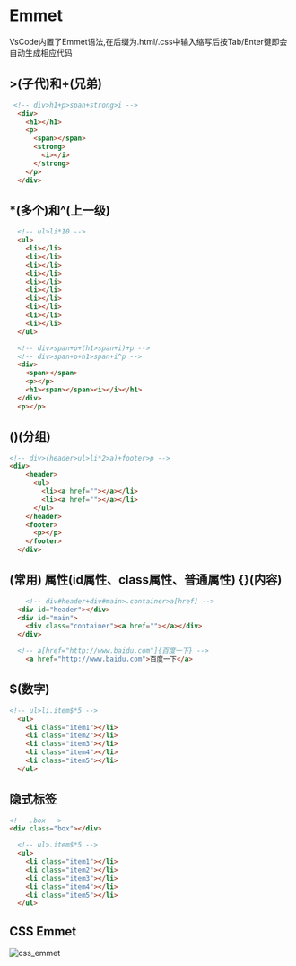 # Emmet

 VsCode内置了Emmet语法,在后缀为.html/.css中输入缩写后按Tab/Enter键即会自动生成相应代码

## >(子代)和+(兄弟)

```html
 <!-- div>h1+p>span+strong>i -->
  <div>
    <h1></h1>
    <p>
      <span></span>
      <strong>
        <i></i>
      </strong>
    </p>
  </div>
```



## *(多个)和^(上一级)

```html
  <!-- ul>li*10 -->
  <ul>
    <li></li>
    <li></li>
    <li></li>
    <li></li>
    <li></li>
    <li></li>
    <li></li>
    <li></li>
    <li></li>
    <li></li>
  </ul>

  <!-- div>span+p+(h1>span+i)+p -->
  <!-- div>span+p+h1>span+i^p -->
  <div>
    <span></span>
    <p></p>
    <h1><span></span><i></i></h1>
  </div>
  <p></p>

```



## ()(分组)

```html
<!-- div>(header>ul>li*2>a)+footer>p --> 
<div>
    <header>
      <ul>
        <li><a href=""></a></li>
        <li><a href=""></a></li>
      </ul>
    </header>
    <footer>
      <p></p>
    </footer>
  </div>
```



##  (常用) 属性(id属性、class属性、普通属性) {}(内容)

```html
	<!-- div#header+div#main>.container>a[href] -->
  <div id="header"></div>
  <div id="main">
    <div class="container"><a href=""></a></div>
  </div>

  <!-- a[href="http://www.baidu.com"]{百度一下} -->
	<a href="http://www.baidu.com">百度一下</a>
```



## $(数字)

```html
<!-- ul>li.item$*5 -->
  <ul>
    <li class="item1"></li>
    <li class="item2"></li>
    <li class="item3"></li>
    <li class="item4"></li>
    <li class="item5"></li>
  </ul>
```



## 隐式标签

```html
<!-- .box -->
<div class="box"></div>

  <!-- ul>.item$*5 -->
  <ul>
    <li class="item1"></li>
    <li class="item2"></li>
    <li class="item3"></li>
    <li class="item4"></li>
    <li class="item5"></li>
  </ul>
```



## CSS Emmet

![css_emmet](/Users/wsp/Documents/Front-End/Code/Learn_HTML_CSS/img/css_emmet.png)